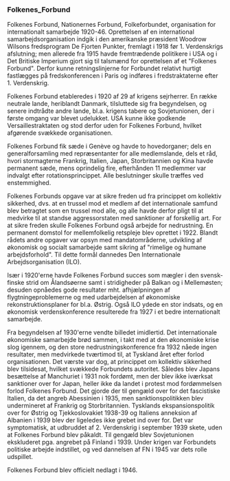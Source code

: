 ### Folkenes_Forbund


Folkenes Forbund, Nationernes Forbund, Folkeforbundet, organisation for internationalt samarbejde 1920-46. Oprettelsen af en international samarbejdsorganisation indgik i den amerikanske præsident Woodrow Wilsons fredsprogram De Fjorten Punkter, fremlagt i 1918 før 1. Verdenskrigs afslutning; men allerede fra 1915 havde fremtrædende politikere i USA og i Det Britiske Imperium gjort sig til talsmænd for oprettelsen af et "Folkenes Forbund". Derfor kunne retningslinjerne for Forbundet relativt hurtigt fastlægges på fredskonferencen i Paris og indføres i fredstraktaterne efter 1. Verdenskrig.

Folkenes Forbund etableredes i 1920 af 29 af krigens sejrherrer. En række neutrale lande, heriblandt Danmark, tilsluttede sig fra begyndelsen, og senere indtrådte andre lande, bl.a. krigens tabere og Sovjetunionen, der i første omgang var blevet udelukket. USA kunne ikke godkende Versaillestraktaten og stod derfor uden for Folkenes Forbund, hvilket afgørende svækkede organisationen.

Folkenes Forbund fik sæde i Genève og havde to hovedorganer; dels en generalforsamling med repræsentanter for alle medlemslande, dels et råd, hvori stormagterne Frankrig, Italien, Japan, Storbritannien og Kina havde permanent sæde, mens oprindelig fire, efterhånden 11 medlemmer var indvalgt efter rotationsprincippet. Alle beslutninger skulle træffes ved enstemmighed.

Folkenes Forbunds opgave var at sikre freden ud fra princippet om kollektiv sikkerhed, dvs. at en trussel mod et medlem af det internationale samfund blev betragtet som en trussel mod alle, og alle havde derfor pligt til at medvirke til at standse aggressorstaten med sanktioner af forskellig art. For at sikre freden skulle Folkenes Forbund også arbejde for nedrustning. En permanent domstol for mellemfolkelig retspleje blev oprettet i 1922. Blandt rådets andre opgaver var opsyn med mandatområderne, udvikling af økonomisk og socialt samarbejde samt sikring af "rimelige og humane arbejdsforhold". Til dette formål dannedes Den Internationale Arbejdsorganisation (ILO).

Især i 1920'erne havde Folkenes Forbund succes som mægler i den svensk-finske strid om Ålandsøerne samt i stridigheder på Balkan og i Mellemøsten; desuden opnåedes gode resultater mht. afhjælpningen af flygtningeproblemerne og med udarbejdelsen af økonomiske rekonstruktionsplaner for bl.a. Østrig. Også ILO ydede en stor indsats, og en økonomisk verdenskonference resulterede fra 1927 i et bedre internationalt samarbejde.

Fra begyndelsen af 1930'erne vendte billedet imidlertid. Det internationale økonomiske samarbejde brød sammen, i takt med at den økonomiske krise slog igennem, og den store nedrustningskonference fra 1932 nåede ingen resultater, men medvirkede tværtimod til, at Tyskland året efter forlod organisationen. Det værste var dog, at princippet om kollektiv sikkerhed blev tilsidesat, hvilket svækkede Forbundets autoritet. Således blev Japans besættelse af Manchuriet i 1931 nok fordømt, men der blev ikke iværksat sanktioner over for Japan, heller ikke da landet i protest mod fordømmelsen forlod Folkenes Forbund. Det gjorde der til gengæld over for det fascistiske Italien, da det angreb Abessinien i 1935, men sanktionspolitikken blev undermineret af Frankrig og Storbritannien. Tysklands ekspansionspolitik over for Østrig og Tjekkoslovakiet 1938-39 og Italiens anneksion af Albanien i 1939 blev der ligeledes ikke grebet ind over for. Det var symptomatisk, at udbruddet af 2. Verdenskrig i september 1939 skete, uden at Folkenes Forbund blev påkaldt. Til gengæld blev Sovjetunionen ekskluderet pga. angrebet på Finland i 1939. Under krigen var Forbundets politiske arbejde indstillet, og ved dannelsen af FN i 1945 var dets rolle udspillet.

Folkenes Forbund blev officielt nedlagt i 1946.